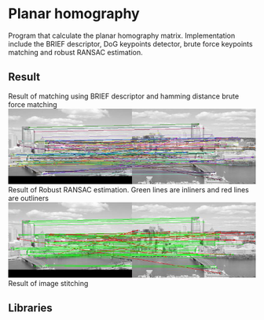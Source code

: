 # Planar homography
Program that calculate the planar homography matrix. Implementation include the BRIEF descriptor, DoG keypoints detector, brute force keypoints matching and robust RANSAC estimation.

## Result
Result of matching using BRIEF descriptor and hamming distance brute force matching
![alt text](https://github.com/bilaer/Planar-homography/blob/master/match.jpg)
Result of Robust RANSAC estimation. Green lines are inliners and red lines are outliners
![alt text](https://github.com/bilaer/Planar-homography/blob/master/ransac.jpg)
Result of image stitching




## Libraries
